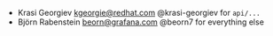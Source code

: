 * Krasi Georgiev <kgeorgie@redhat.com> @krasi-georgiev for `api/...`
* Björn Rabenstein <beorn@grafana.com> @beorn7 for everything else
